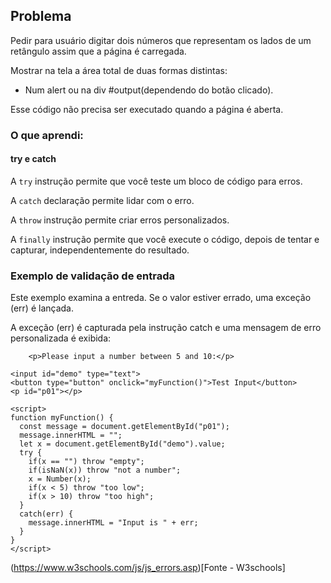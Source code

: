 ## Problema ##

Pedir para usuário digitar dois números que representam os lados de um retângulo assim que a página é carregada.

Mostrar na tela a área total de duas formas distintas:

- Num alert ou na div #output(dependendo do botão clicado).

Esse código não precisa ser executado quando a página é aberta.

### O que aprendi: 

#### try e catch

A `try` instrução permite que você teste um bloco de código para erros.

A `catch` declaração permite lidar com o erro.

A `throw` instrução permite criar erros personalizados.

A `finally` instrução permite que você execute o código, depois de tentar e capturar, independentemente do resultado.


### Exemplo de validação de entrada

Este exemplo examina a entreda.
Se o valor estiver errado, uma exceção (err) é lançada.

A exceção (err) é capturada pela instrução catch e uma mensagem de erro personalizada é exibida:

```
    <p>Please input a number between 5 and 10:</p>

<input id="demo" type="text">
<button type="button" onclick="myFunction()">Test Input</button>
<p id="p01"></p>

<script>
function myFunction() {
  const message = document.getElementById("p01");
  message.innerHTML = "";
  let x = document.getElementById("demo").value;
  try {
    if(x == "") throw "empty";
    if(isNaN(x)) throw "not a number";
    x = Number(x);
    if(x < 5) throw "too low";
    if(x > 10) throw "too high";
  }
  catch(err) {
    message.innerHTML = "Input is " + err;
  }
}
</script>
```

(https://www.w3schools.com/js/js_errors.asp)[Fonte - W3schools]